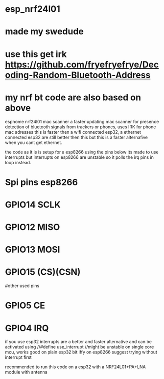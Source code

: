 # esp_nrf24l01
# made my swedude
# use this get irk https://github.com/fryefryefrye/Decoding-Random-Bluetooth-Address
# my nrf bt code are also based on above

esphome nrf24l01 mac scanner
a faster updating mac scanner for presence detection of bluetooth signals from trackers or phones, uses IRK for phone mac adresses
this is faster then a wifi connected esp32, a ethernet connected esp32 are still better then this but this is a faster alternafive when you cant get ethernet.

the code as it is is setup for a esp8266 using the pins below its made to use interrupts but interrupts on esp8266 are unstable so it polls the irq pins in loop instead.
# Spi pins esp8266
# GPIO14 SCLK
# GPIO12 MISO
# GPIO13 MOSI
# GPIO15 (CS)(CSN)
#other used pins
# GPIO5 CE
# GPIO4 IRQ

if you use esp32 interrupts are a better and faster alternative and can be activated using
//#define use_interrupt  //might be unstable on single core mcu, works good on plain esp32 bit iffy on esp8266 suggest trying without interrupt first

recommended to run this code on a esp32 with a NRF24L01+PA+LNA module with antenna
